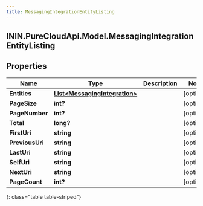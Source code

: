 ```yaml
---
title: MessagingIntegrationEntityListing
---
```

## ININ.PureCloudApi.Model.MessagingIntegrationEntityListing

## Properties

|Name | Type | Description | Notes|
|------------ | ------------- | ------------- | -------------|
| **Entities** | [**List&lt;MessagingIntegration&gt;**](MessagingIntegration.html) |  | [optional] |
| **PageSize** | **int?** |  | [optional] |
| **PageNumber** | **int?** |  | [optional] |
| **Total** | **long?** |  | [optional] |
| **FirstUri** | **string** |  | [optional] |
| **PreviousUri** | **string** |  | [optional] |
| **LastUri** | **string** |  | [optional] |
| **SelfUri** | **string** |  | [optional] |
| **NextUri** | **string** |  | [optional] |
| **PageCount** | **int?** |  | [optional] |
{: class="table table-striped"}


